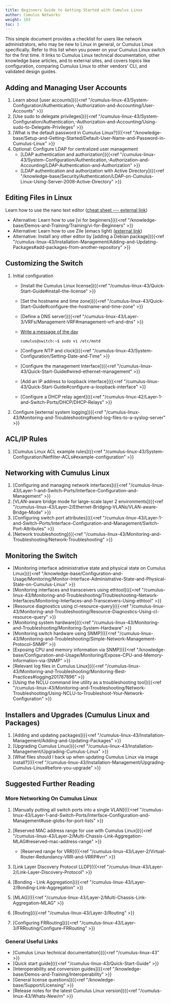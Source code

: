 ```yaml
---
title: Beginners Guide to Getting Started with Cumulus Linux
author: Cumulus Networks
weight: 103
toc: 3
---
```


This simple document provides a checklist for users like network administrators, who may be new to Linux in general, or Cumulus Linux specifically. Refer to this list when you power on your Cumulus Linux switch for the first time. It links to Cumulus Linux technical documentation, other knowledge base articles, and to external sites, and covers topics like configuration, comparing Cumulus Linux to other vendors' CLI, and validated design guides.

## Adding and Managing User Accounts

1.  Learn about [user accounts]({{<ref "/cumulus-linux-43/System-Configuration/Authentication,-Authorization-and-Accounting/User-Accounts" >}}
3.  [Use sudo to delegate privileges]({{<ref "/cumulus-linux-43/System-Configuration/Authentication,-Authorization-and-Accounting/Using-sudo-to-Delegate-Privileges" >}}
4.  [What is the default password in Cumulus Linux?]({{<ref "/knowledge-base/Setup-and-Getting-Started/Default-User-Name-and-Password-in-Cumulus-Linux" >}}
5.  Optional: Configure LDAP for centralized user management
    - [LDAP authentication and authorization]({{<ref "/cumulus-linux-43/System-Configuration/Authentication,-Authorization-and-Accounting/LDAP-Authentication-and-Authorization" >}}
    - [LDAP authentication and authorization with Active Directory]({{<ref "/knowledge-base/Security/Authentication/LDAP-on-Cumulus-Linux-Using-Server-2008-Active-Directory" >}}

## Editing Files in Linux

Learn how to use the nano text editor ([cheat sheet --- external link](http://www.cheatography.com/hkellaway/cheat-sheets/nano-text-editor/))

- Alternative: Learn how to use [vi for beginners]({{<ref "/knowledge-base/Demos-and-Training/Training/vi-for-Beginners" >}}
- Alternative: Learn how to use Zile (emacs light) ([external link](http://www.gnu.org/software/zile/))
- Alternative: Install any other editor by [adding a Debian package]({{<ref "/cumulus-linux-43/Installation-Management/Adding-and-Updating-Packages#add-packages-from-another-repository" >}}

## Customizing the Switch

1.  Initial configuration
    - [Install the Cumulus Linux license]({{<ref "/cumulus-linux-43/Quick-Start-Guide#install-the-license" >}}
    - [Set the hostname and time zone]({{<ref "/cumulus-linux-43/Quick-Start-Guide#configure-the-hostname-and-time-zone" >}}
    - [Define a DNS server]({{<ref "/cumulus-linux-43/Layer-3/VRFs/Management-VRF#management-vrf-and-dns" >}}
    - [Write a message of the day](https://wiki.debian.org/motd)

          cumulus@switch:~$ sudo vi /etc/motd

    - [Configure NTP and clock]({{<ref "/cumulus-linux-43/System-Configuration/Setting-Date-and-Time" >}}
    - [Configure the management Interface]({{<ref "/cumulus-linux-43/Quick-Start-Guide#wired-ethernet-management" >}}
    - [Add an IP address to loopback interface]({{<ref "/cumulus-linux-43/Quick-Start-Guide#configure-a-loopback-interface" >}}
    - [Configure a DHCP relay agent]({{<ref "/cumulus-linux-42/Layer-1-and-Switch-Ports/DHCP/DHCP-Relays" >}}
2.  Configure [external system logging]({{<ref "/cumulus-linux-43/Monitoring-and-Troubleshooting#send-log-files-to-a-syslog-server" >}}

## ACL/IP Rules

1.  [Cumulus Linux ACL example rules]({{<ref "/cumulus-linux-43/System-Configuration/Netfilter-ACLs#example-configuration" >}}

## Networking with Cumulus Linux

1.  [Configuring and managing network interfaces]({{<ref "/cumulus-linux-43/Layer-1-and-Switch-Ports/Interface-Configuration-and-Management" >}}
2.  [VLAN-aware bridge mode for large-scale layer 2 environments]({{<ref "/cumulus-linux-43/Layer-2/Ethernet-Bridging-VLANs/VLAN-aware-Bridge-Mode" >}}
3.  [Configuring switch port attributes]({{<ref "/cumulus-linux-43/Layer-1-and-Switch-Ports/Interface-Configuration-and-Management/Switch-Port-Attributes" >}}
4.  [Network troubleshooting]({{<ref "/cumulus-linux-43/Monitoring-and-Troubleshooting/Network-Troubleshooting" >}}

## Monitoring the Switch

- [Monitoring interface administrative state and physical state on Cumulus Linux]({{<ref "/knowledge-base/Configuration-and-Usage/Monitoring/Monitor-Interface-Administrative-State-and-Physical-State-on-Cumulus-Linux" >}}
- [Monitoring interfaces and transceivers using ethtool]({{<ref "/cumulus-linux-43/Monitoring-and-Troubleshooting/Troubleshooting-Network-Interfaces/Monitoring-Interfaces-and-Transceivers-Using-ethtool" >}}
- [Resource diagnostics using cl-resource-query]({{<ref "/cumulus-linux-43/Monitoring-and-Troubleshooting/Resource-Diagnostics-Using-cl-resource-query" >}}
- [Monitoring system hardware]({{<ref "/cumulus-linux-43/Monitoring-and-Troubleshooting/Monitoring-System-Hardware" >}}
- [Monitoring switch hardware using SNMP]({{<ref "/cumulus-linux-43/Monitoring-and-Troubleshooting/Simple-Network-Management-Protocol-SNMP" >}}
- [Exposing CPU and memory information via SNMP]({{<ref "/knowledge-base/Configuration-and-Usage/Monitoring/Expose-CPU-and-Memory-Information-via-SNMP" >}}
- [Relevant log files in Cumulus Linux]({{<ref "/cumulus-linux-43/Monitoring-and-Troubleshooting/Monitoring-Best-Practices#logging201787896" >}}
- [Using the NCLU command line utility as a troubleshooting tool]({{<ref "/cumulus-linux-43/Monitoring-and-Troubleshooting/Network-Troubleshooting/Using-NCLU-to-Troubleshoot-Your-Network-Configuration" >}}

## Installers and Upgrades (Cumulus Linux and Packages)

1.  [Adding and updating packages]({{<ref "/cumulus-linux-43/Installation-Management/Adding-and-Updating-Packages" >}}
2.  [Upgrading Cumulus Linux]({{<ref "/cumulus-linux-43/Installation-Management/Upgrading-Cumulus-Linux" >}}
3.  [What files should I back up when updating Cumulus Linux via image install?]({{<ref "/cumulus-linux-43/Installation-Management/Upgrading-Cumulus-Linux#before-you-upgrade" >}}

## Suggested Further Reading

### More Networking On Cumulus Linux

1.  [Manually putting all switch ports into a single VLAN]({{<ref "/cumulus-linux-43/Layer-1-and-Switch-Ports/Interface-Configuration-and-Management#use-globs-for-port-lists" >}}
2.  [Reserved MAC address range for use with Cumulus Linux]({{<ref "/cumulus-linux-43/Layer-2/Multi-Chassis-Link-Aggregation-MLAG#reserved-mac-address-range" >}}

    - [Reserved range for VRR]({{<ref "/cumulus-linux-43/Layer-2/Virtual-Router-Redundancy-VRR-and-VRRP#vrr" >}}

3.  [Link Layer Discovery Protocol LLDP]({{<ref "/cumulus-linux-43/Layer-2/Link-Layer-Discovery-Protocol" >}}
4.  [Bonding - Link Aggregation]({{<ref "/cumulus-linux-43/Layer-2/Bonding-Link-Aggregation" >}}
5.  [MLAG]({{<ref "/cumulus-linux-43/Layer-2/Multi-Chassis-Link-Aggregation-MLAG" >}}
6.  [Routing]({{<ref "/cumulus-linux-43/Layer-3/Routing" >}}
7.  [Configuring FRRouting]({{<ref "/cumulus-linux-43/Layer-3/FRRouting/Configure-FRRouting" >}}

### General Useful Links

- [Cumulus Linux technical documentation]({{<ref "/cumulus-linux-43" >}}
- [Quick start guide]({{<ref "/cumulus-linux-43/Quick-Start-Guide" >}}
- [Interoperability and conversion guides]({{<ref "/knowledge-base/Demos-and-Training/Interoperability" >}}
- [General license questions]({{<ref "/knowledge-base/Support/Licensing" >}}
- [Release notes for the latest Cumulus Linux version]({{<ref "/cumulus-linux-43/Whats-New/rn" >}}
